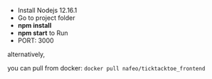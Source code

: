* Install Nodejs 12.16.1
* Go to project folder
* **npm install**
* **npm start** to Run
* PORT: 3000


alternatively,

you can pull from docker: `docker pull nafeo/ticktacktoe_frontend`